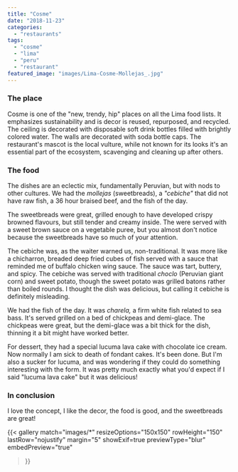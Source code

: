 ```yaml
---
title: "Cosme"
date: "2018-11-23"
categories: 
  - "restaurants"
tags: 
  - "cosme"
  - "lima"
  - "peru"
  - "restaurant"
featured_image: "images/Lima-Cosme-Mollejas_.jpg"
---
```

### The place

Cosme is one of the "new, trendy, hip" places on all the Lima food
lists. It emphasizes sustainability and is decor is reused,
repurposed, and recycled. The ceiling is decorated with disposable
soft drink bottles filled with brightly colored water. The walls are
decorated with soda bottle caps. The restaurant's mascot is the local
vulture, while not known for its looks it's an essential part of the
ecosystem, scavenging and cleaning up after others.

### The food

The dishes are an eclectic mix, fundamentally Peruvian, but with nods
to other cultures. We had the _mollejas_ (sweetbreads), a _"cebiche"_
that did not have raw fish, a 36 hour braised beef, and the fish of
the day.

The sweetbreads were great, grilled enough to have developed crispy
browned flavours, but still tender and creamy inside. The were served
with a sweet brown sauce on a vegetable puree, but you almost don't
notice because the sweetbreads have so much of your attention.

The cebiche was, as the waiter warned us, non-traditional. It was more
like a chicharron, breaded deep fried cubes of fish served with a
sauce that reminded me of buffalo chicken wing sauce. The sauce was
tart, buttery, and spicy. The cebiche was served with traditional
_choclo_ (Peruvian giant corn) and sweet potato, though the sweet
potato was grilled batons rather than boiled rounds. I thought the
dish was delicious, but calling it cebiche is definitely misleading.

We had the fish of the day. It was _charela,_ a firm white fish
related to sea bass. It's served grilled on a bed of chickpeas and
demi-glace. The chickpeas were great, but the demi-glace was a bit
thick for the dish, thinning it a bit might have worked better.

For dessert, they had a special lucuma lava cake with chocolate ice
cream. Now normally I am sick to death of fondant cakes. It's been
done. But I'm also a sucker for lucuma, and was wondering if they
could do something interesting with the form. It was pretty much
exactly what you'd expect if I said "lucuma lava cake" but it was
delicious!

### In conclusion

I love the concept, I like the decor, the food is good, and the
sweetbreads are great!

{{< gallery
       match="images/*"
       resizeOptions="150x150"
       rowHeight="150"
       lastRow="nojustify"
       margin="5"
       showExif=true
       previewType="blur"
       embedPreview="true"
>}}
